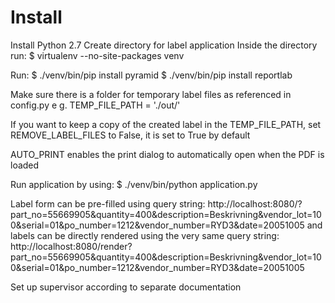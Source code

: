 Install
=======
Install Python 2.7
Create directory for label application
Inside the directory run:
$ virtualenv --no-site-packages venv

Run:
$ ./venv/bin/pip install pyramid
$ ./venv/bin/pip install reportlab

Make sure there is a folder for temporary label files as referenced in config.py
e g. TEMP_FILE_PATH = './out/'

If you want to keep a copy of the created label in the TEMP_FILE_PATH,
set REMOVE_LABEL_FILES to False, it is set to True by default

AUTO_PRINT enables the print dialog to automatically open when the PDF is loaded

Run application by using:
$ ./venv/bin/python application.py

Label form can be pre-filled using query string:
	http://localhost:8080/?part_no=55669905&quantity=400&description=Beskrivning&vendor_lot=100&serial=01&po_number=1212&vendor_number=RYD3&date=20051005
and labels can be directly rendered using the very same query string:
	http://localhost:8080/render?part_no=55669905&quantity=400&description=Beskrivning&vendor_lot=100&serial=01&po_number=1212&vendor_number=RYD3&date=20051005

Set up supervisor according to separate documentation